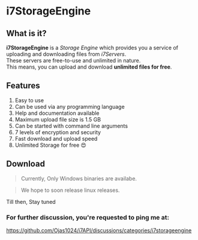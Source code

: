 # i7StorageEngine
## What is it?
**i7StorageEngine** is a _Storage Engine_ which provides you a service of uploading and downloading files from _i7Servers_.<br>
These servers are free-to-use and unlimited in nature.<br>
This means, you can upload and download **unlimited files for free**.

## Features
1. Easy to use
2. Can be used via any programming language
3. Help and documentation available
4. Maximum upload file size is 1.5 GB
5. Can be started with command line arguments
6. 7 levels of encryption and security 
7. Fast download and upload speed
8. Unlimited Storage for free 😍

## Download
> Currently, Only Windows binaries are availabe.

> We hope to soon release linux releases.

Till then, Stay tuned

### For further discussion, you're requested to ping me at:
https://github.com/Ojas1024/i7API/discussions/categories/i7storageengine
